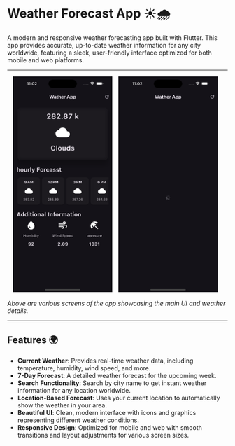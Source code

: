# Weather Forecast App ☀️🌧️

A modern and responsive weather forecasting app built with Flutter. This app provides accurate, up-to-date weather information for any city worldwide, featuring a sleek, user-friendly interface optimized for both mobile and web platforms.

---

<p align="center">
    <img src="ss1 .png" alt="Weather App Screenshot 1" width="45%" style="display:inline-block; margin-right: 10px;"/>
    <img src="ss2.png" alt="Weather App Screenshot 2" width="45%" style="display:inline-block; margin-right: 10px;"/>
   
</p>  

*Above are various screens of the app showcasing the main UI and weather details.*

---

## Features 🌍

- **Current Weather**: Provides real-time weather data, including temperature, humidity, wind speed, and more.
- **7-Day Forecast**: A detailed weather forecast for the upcoming week.
- **Search Functionality**: Search by city name to get instant weather information for any location worldwide.
- **Location-Based Forecast**: Uses your current location to automatically show the weather in your area.
- **Beautiful UI**: Clean, modern interface with icons and graphics representing different weather conditions.
- **Responsive Design**: Optimized for mobile and web with smooth transitions and layout adjustments for various screen sizes.


